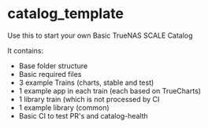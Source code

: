 # catalog_template
Use this to start your own Basic TrueNAS SCALE Catalog

It contains:

- Base folder structure
- Basic required files
- 3 example Trains (charts, stable and test)
- 1 example app in each train (each based on TrueCharts)
- 1 library train (which is not processed by CI
- 1 example library (common)
- Basic CI to test PR's and catalog-health
